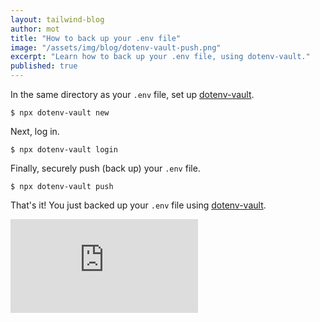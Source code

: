 ```yaml
---
layout: tailwind-blog
author: mot
title: "How to back up your .env file"
image: "/assets/img/blog/dotenv-vault-push.png"
excerpt: "Learn how to back up your .env file, using dotenv-vault."
published: true
---
```


In the same directory as your `.env` file, set up [dotenv-vault](https://github.com/dotenv-org/dotenv-vault).

```
$ npx dotenv-vault new
```

Next, log in.

```
$ npx dotenv-vault login
```

Finally, securely push (back up) your `.env` file.

```
$ npx dotenv-vault push
```

That's it! You just backed up your `.env` file using [dotenv-vault](https://github.com/dotenv-org/dotenv-vault).

<iframe class="w-full aspect-video" src="https://www.youtube.com/embed/hC5v6WuoCQI" title="How to back up your .env file" frameborder="0" allow="accelerometer; autoplay; clipboard-write; encrypted-media; gyroscope; picture-in-picture; web-share" allowfullscreen></iframe>


